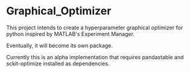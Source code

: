 # Graphical_Optimizer

This project intends to create a hyperparameter graphical optimizer for python inspired by MATLAB's Experiment Manager.

Eventually, it will become its own package.

Currently this is an alpha implementation that requires pandastable and sckit-optimize installed as dependencies.
